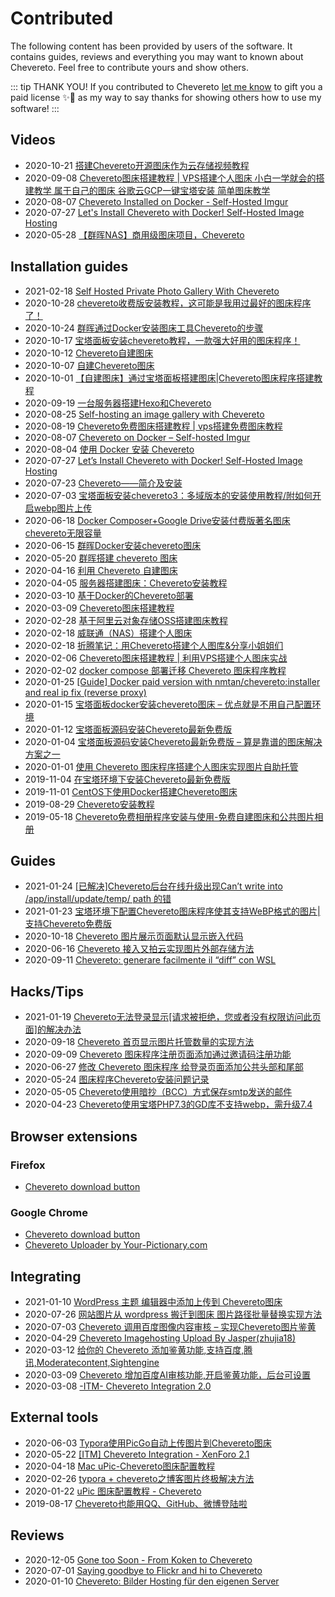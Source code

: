 # Contributed

The following content has been provided by users of the software. It contains guides, reviews and everything you may want to known about Chevereto. Feel free to contribute yours and show others.

::: tip THANK YOU!
If you contributed to Chevereto [let me know](https://chevereto.com/contact) to gift you a paid license ✨🎁 as my way to say thanks for showing others how to use my software!
:::

## Videos

- 2020-10-21 [搭建Chevereto开源图床作为云存储视频教程](https://jyg789.com/3940.html)
- 2020-09-08 [Chevereto图床搭建教程 | VPS搭建个人图床 小白一学就会的搭建教学 属于自己的图床 谷歌云GCP一键宝塔安装 简单图床教学](https://www.youtube.com/watch?v=QLa9VC1r94A)
- 2020-08-07 [Chevereto Installed on Docker - Self-Hosted Imgur](https://www.youtube.com/watch?v=SO4Mt0ikukY)
- 2020-07-27 [Let's Install Chevereto with Docker! Self-Hosted Image Hosting](https://www.youtube.com/watch?v=zcliC-QIVgE)
- 2020-05-28 [【群晖NAS】商用级图床项目，Chevereto](https://www.youtube.com/watch?v=h26LpCaBXiY)

## Installation guides

- 2021-02-18 [Self Hosted Private Photo Gallery With Chevereto](https://breakingupwithbigtech.com/self-hosted-private-photo-gallery-with-chevereto/)
- 2020-10-28 [chevereto收费版安装教程，这可能是我用过最好的图床程序了！](https://www.shejibiji.com/archives/4672)
- 2020-10-24 [群晖通过Docker安装图床工具Chevereto的步骤](https://www.weizhiyong.com/archives/4309)
- 2020-10-17 [宝塔面板安装chevereto教程，一款强大好用的图床程序！](https://www.feiyubk.com/archives/29.html)
- 2020-10-12 [Chevereto自建图床](https://www.jilespace.net/1235.html)
- 2020-10-07 [自建Chevereto图床](https://left.pink/archives/3321)
- 2020-10-01 [【自建图床】通过宝塔面板搭建图床|Chevereto图床程序搭建教程](https://zhujiget.com/5465.html)
- 2020-09-19 [一台服务器搭建Hexo和Chevereto](https://blog.shenyuanluo.com/ConfigHexoAndChevereto.html)
- 2020-08-25 [Self-hosting an image gallery with Chevereto](https://tech.davidfield.co.uk/self-hosted-image-gallery-with-chevereto/)
- 2020-08-19 [Chevereto免费图床搭建教程 | vps搭建免费图床教程](https://chens.life/How-to-build-a-free-image-bed.html)
- 2020-08-07 [Chevereto on Docker – Self-hosted Imgur](https://dbtechreviews.com/2020/08/chevereto-on-docker-self-hosted-imgur/)
- 2020-08-04 [使用 Docker 安装 Chevereto](https://juejin.im/post/6857029114718355463)
- 2020-07-27 [Let’s Install Chevereto with Docker! Self-Hosted Image Hosting](https://geeked.host/lets-install-chevereto-with-docker-self-hosted-image-hosting/)
- 2020-07-23 [Chevereto——简介及安装](https://cloud.tencent.com/developer/article/1667722)
- 2020-07-03 [宝塔面板安装chevereto3：多域版本的安装使用教程/附如何开启webp图片上传](https://www.daniao.org/9937.html)
- 2020-06-18 [Docker Composer+Google Drive安装付费版著名图床chevereto无限容量](https://1024.ee/index.php/2020/06/18/docker-composergoogle-drive%E5%AE%89%E8%A3%85%E4%BB%98%E8%B4%B9%E7%89%88%E8%91%97%E5%90%8D%E5%9B%BE%E5%BA%8Achevereto%E6%97%A0%E9%99%90%E5%AE%B9%E9%87%8F/)
- 2020-06-15 [群晖Docker安装chevereto图床](https://cloud.tencent.com/developer/article/1645239)
- 2020-05-20 [群晖搭建 chevereto 图床](https://post.smzdm.com/p/a3gvxnon/)
- 2020-04-16 [利用 Chevereto 自建图床](https://heysen.xyz/other/self-picture-bed.html)
- 2020-04-05 [服务器搭建图床：Chevereto安装教程](https://blog.csdn.net/weixin_43426647/article/details/105328153)
- 2020-03-10 [基于Docker的Chevereto部署](https://www.zhuxiaolong.xyz/2020/03/10/%E5%9F%BA%E4%BA%8EDocker%E7%9A%84Chevereto%E9%83%A8%E7%BD%B2/#Docker-Compose-%E5%AE%89%E8%A3%85)
- 2020-03-09 [Chevereto图床搭建教程](https://www.dqzboy.com/chevereto%E5%9B%BE%E5%BA%8A%E6%90%AD%E5%BB%BA%E6%95%99%E7%A8%8B)
- 2020-02-28 [基于阿里云对象存储OSS搭建图床教程](https://lmqyu.cn/869.html)
- 2020-02-18 [威联通（NAS）搭建个人图床](https://juejin.im/post/6844904067236364295)
- 2020-02-18 [折腾笔记：用Chevereto搭建个人图库&分享小姐姐们](https://www.littlemodesty.com/website-building/use-chevereto-to-build-a-self-hosted-image-home/)
- 2020-02-06 [Chevereto图床搭建教程 | 利用VPS搭建个人图床实战](https://merlinblog.xyz/wiki/chevereto.html)
- 2020-02-02 [docker compose 部署迁移 Chevereto 图床程序教程](https://www.ioiox.com/archives/80.html)
- 2020-01-25 [[Guide] Docker paid version with nmtan/chevereto:installer and real ip fix (reverse proxy)](https://chevereto.com/community/threads/guide-docker-paid-version-with-nmtan-chevereto-installer-and-real-ip-fix-reverse-proxy.11887/)
- 2020-01-15 [宝塔面板docker安装chevereto图床 – 优点就是不用自己配置环境](https://www.daniao.org/7896.html)
- 2020-01-12 [宝塔面板源码安装Chevereto最新免费版](https://www.sevesum.com/221.html)
- 2020-01-04 [宝塔面板源码安装Chevereto最新免费版 – 算是靠谱的图床解决方案之一](https://www.daniao.org/7882.html)
- 2020-01-01 [使用 Chevereto 图床程序搭建个人图床实现图片自助托管](https://www.pieruo.com/17415.html)
- 2019-11-04 [在宝塔环境下安装Chevereto最新免费版](https://sunsea.im/bt-install-Chevereto-Free.html)
- 2019-11-01 [CentOS下使用Docker搭建Chevereto图床](https://www.qinayu.cn/posts/1e84ba96.html)
- 2019-08-29 [Chevereto安装教程](https://yremp.live/chevereto/)
- 2019-05-18 [Chevereto免费相册程序安装与使用-免费自建图床和公共图片相册](https://wzfou.com/chevereto/)

## Guides

- 2021-01-24 [[已解决]Chevereto后台在线升级出现Can’t write into /app/install/update/temp/ path 的错](https://www.4dmayi.com/3105.html)
- 2021-01-23 [宝塔环境下配置Chevereto图床程序使其支持WeBP格式的图片|支持Chevereto免费版](https://www.4dmayi.com/3093.html)
- 2020-10-18 [Chevereto 图片展示页面默认显示嵌入代码](https://www.openos.org/post/610/)
- 2020-06-16 [Chevereto 接入又拍云实现图片外部存储方法](https://www.pieruo.com/192.html)
- 2020-09-11 [Chevereto: generare facilmente il “diff” con WSL](https://gioxx.org/2020/09/11/chevereto-generare-facilmente-il-diff-con-wsl/)

## Hacks/Tips

- 2021-01-19 [Chevereto无法登录显示[请求被拒绝，您或者没有权限访问此页面]的解决办法](https://www.fuyimokuai.com/news/aHR0cDovL3d3dy5iYWlkdS5jb20vbGluaz91cmw9eVYyTENDTFI1c1BxWFpzZ3Z6cl9fby03WXFBQm5hQWVEMnlTTzlXVUlIUDVBXzlhRDZ3d2s0LUx3cm51M1ZTUkVZZ1ppUER0WXJJNDE0V2gxMk8xeV8tdWw4MUduQjVMaTVsS0N2TVhTeXE=.html)
- 2020-09-18 [Chevereto 首页显示图片托管数量的实现方法](https://www.pieruo.com/204.html)
- 2020-09-09 [Chevereto 图床程序注册页面添加通过邀请码注册功能](https://www.pieruo.com/203.html)
- 2020-06-27 [修改 Chevereto 图床程序 给登录页面添加公共头部和尾部](https://www.pieruo.com/198.html)
- 2020-05-24 [图床程序Chevereto安装问题记录](https://xiaodongxier.com/119.html)
- 2020-05-05 [Chevereto使用暗抄（BCC）方式保存smtp发送的邮件](https://madlax.pw/2020/05/379.html)
- 2020-04-23 [Chevereto使用宝塔PHP7.3的GD库不支持webp，需升级7.4](https://madlax.pw/2020/04/375.html)

## Browser extensions

### Firefox

- [Chevereto download button](https://addons.mozilla.org/en-US/firefox/addon/chevereto-download-button/)

### Google Chrome

- [Chevereto download button](https://chrome.google.com/webstore/detail/chevereto-download-button/lgcgmhfenjjeghjipookhcplpifakgcd)
- [Chevereto Uploader by Your-Pictionary.com](https://chrome.google.com/webstore/detail/chevereto-uploader-by-you/memndahppdnephfcpklgnldajahnahfo/related)

## Integrating

- 2021-01-10 [WordPress 主题 编辑器中添加上传到 Chevereto图床](https://www.letcloud.cn/1775.html) 
- 2020-07-26 [网站图片从 wordpress 搬迁到图床 图片路径批量替换实现方法](https://www.pieruo.com/201.html)
- 2020-07-03 [Chevereto 调用百度图像内容审核 – 实现Chevereto图片鉴黄](https://www.daniao.org/9947.html)
- 2020-04-29 [Chevereto Imagehosting Upload By Jasper(zhujia18)](https://discuss.flarum.org/d/23585-chevereto-imagehosting-upload)
- 2020-03-12 [给你的 Chevereto 添加鉴黄功能,支持百度,腾讯,Moderatecontent,Sightengine](https://alone88.cn/archives/804.html)
- 2020-03-09 [Chevereto 增加百度AI审核功能,开启鉴黄功能，后台可设置](https://alone88.cn/archives/796.html)
- 2020-03-08 [-ITM- Chevereto Integration 2.0](https://github.com/McAtze/-ITM-CheveretoIntegration)

## External tools

- 2020-06-03 [Typora使用PicGo自动上传图片到Chevereto图床](https://www.zzhyun.com/2020/06/03/159/)
- 2020-05-22 [[ITM] Chevereto Integration - XenForo 2.1](https://chevereto.com/community/threads/itm-chevereto-integration-xenforo-2-1.12234/)
- 2020-04-18 [Mac uPic-Chevereto图床配置教程](https://www.sukeycz.com/course/uPic-Chevereto-imageuploads)
- 2020-02-26 [typora + chevereto之博客图片终极解决方法](http://guiu.xyz/p/c90ee787.html)
- 2020-01-22 [uPic 图床配置教程 - Chevereto](https://xiaodongxier.com/118.html)
- 2019-08-17 [Chevereto也能用QQ、GitHub、微博登陆啦](https://doge.uk/coding/chevereto-qq-login.html)

## Reviews

- 2020-12-05 [Gone too Soon - From Koken to Chevereto](https://den.black/gone-too-soon-from-koken-to-chevereto/)
- 2020-07-01 [Saying goodbye to Flickr and hi to Chevereto](https://guneetnarula.com/blog/2020/07/saying-goodbye-to-flickr-and-hi-to-chevereto/)
- 2020-01-10 [Chevereto: Bilder Hosting für den eigenen Server](https://www.youtube.com/watch?v=wriVgnEfJ0Y)
